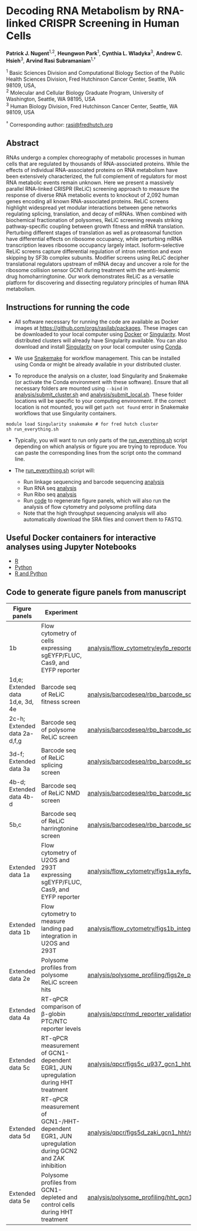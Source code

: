 # Decoding RNA Metabolism by RNA-linked CRISPR Screening in Human Cells

**Patrick J. Nugent**<sup>1,2</sup>, **Heungwon Park**<sup>1</sup>, **Cynthia L. Wladyka**<sup>3</sup>, **Andrew C. Hsieh**<sup>3</sup>, **Arvind Rasi Subramaniam**<sup>1,†</sup>

<sup>1</sup> Basic Sciences Division and Computational Biology Section of the Public Health Sciences Division,
Fred Hutchinson Cancer Center, Seattle, WA 98109, USA, <br/>
<sup>2</sup> Molecular and Cellular Biology Graduate Program, University of Washington, Seattle, WA 98195, USA  <br/>
<sup>3</sup> Human Biology Division, Fred Hutchinson Cancer Center, Seattle, WA 98109, USA

<sup>†</sup> Corresponding author: <rasi@fredhutch.org>

## Abstract

RNAs undergo a complex choreography of metabolic processes in human cells that are regulated by thousands of RNA-associated proteins.
While the effects of individual RNA-associated proteins on RNA metabolism have been extensively characterized, the full complement of regulators for most RNA metabolic events remain unknown.
Here we present a massively parallel RNA-linked CRISPR (ReLiC) screening approach to measure the response of diverse RNA metabolic events to knockout of 2,092 human genes encoding all known RNA-associated proteins.
ReLiC screens highlight widespread yet modular interactions between gene networks regulating splicing, translation, and decay of mRNAs.
When combined with biochemical fractionation of polysomes, ReLiC screening reveals striking pathway-specific coupling between growth fitness and mRNA translation.
Perturbing different stages of translation as well as proteasomal function have differential effects on ribosome occupancy, while perturbing mRNA transcription leaves ribosome occupancy largely intact. 
Isoform-selective ReLiC screens capture differential regulation of intron retention and exon skipping by SF3b complex subunits. 
Modifier screens using ReLiC decipher translational regulators upstream of mRNA decay and uncover a role for the ribosome collision sensor GCN1 during treatment with the anti-leukemic drug homoharringtonine.
Our work demonstrates ReLiC as a versatile platform for discovering and dissecting regulatory principles of human RNA metabolism.


## Instructions for running the code

- All software necessary for running the code are available as Docker images at https://github.com/orgs/rasilab/packages. These images can be downloaded to your local computer using [Docker](https://www.docker.com/) or [Singularity](https://docs.sylabs.io/guides/3.5/user-guide/introduction.html). Most distributed clusters will already have Singularity available. You can also download and install [Singularity](https://anaconda.org/conda-forge/singularity) on your local computer using [Conda](https://conda.io/projects/conda/en/latest/user-guide/install/index.html).
 
- We use [Snakemake](https://anaconda.org/bioconda/snakemake-minimal) for workflow management. This can be installed using Conda or might be already available in your distributed cluster.

- To reproduce the analysis on a cluster, load Singularity and Snakemake (or activate the Conda environment with these software). Ensure that all necessary folders are mounted using `--bind` in [analysis/submit_cluster.sh](./analysis/submit_cluster.sh) and [analysis/submit_local.sh](./analysis/submit_local.sh). These folder locations will be specific to your computing environment. If the correct location is not mounted, you will get `path not found` error in Snakemake workflows that use Singularity containers.

```
module load Singularity snakemake # for fred hutch cluster
sh run_everything.sh
```

- Typically, you will want to run only parts of the [run_everything.sh](./run_everything.sh) script depending on which analysis or figure you are trying to reproduce. You can paste the corresponding lines from the script onto the command line.

- The [run_everything.sh](./run_everthing.sh) script will:
  - Run linkage sequencing and barcode sequencing [analysis](analysis/barcodeseq)
  - Run RNA seq [analysis](analysis/rnaseq)
  - Run Ribo seq [analysis](analysis/riboseq)
  - Run [code](analysis/run_all_ipynb_scripts.smk) to regenerate figure panels, which will also run the analysis of flow cytometry and polysome profiling data
  - Note that the high throughput sequencing analysis will also automatically download the SRA files and convert them to FASTQ.

## Useful Docker containers for interactive analyses using Jupyter Notebooks

- [R](https://github.com/rasilab/r/pkgs/container/r)
- [Python](https://github.com/rasilab/python/pkgs/container/python)
- [R and Python](https://github.com/rasilab/r_python/pkgs/container/r_python)

## Code to generate figure panels from manuscript

| Figure panels                    | Experiment                                                                                       | Script                                                                                                                                                                                           |
| -------------------------------- | ------------------------------------------------------------------------------------------------ | ------------------------------------------------------------------------------------------------------------------------------------------------------------------------------------------------ |
| 1b                               | Flow cytometry of cells expressing sgEYFP/FLUC, Cas9, and EYFP reporter                          | [analysis/flow_cytometry/eyfp_reporter_sgeyfp/scripts/plot_fig1_flow.ipynb](analysis/flow_cytometry/eyfp_reporter_sgeyfp/scripts/plot_fig1_flow.ipynb)                                           |
| 1d,e; Extended data 1d,e, 3d, 4e | Barcode seq of ReLiC fitness screen                                                              | [analysis/barcodeseq/rbp_barcode_screens/scripts/plot_grna_fitness_results.ipynb](analysis/barcodeseq/rbp_barcode_screens/scripts/plot_grna_fitness_results.ipynb)                               |
| 2c-h; Extended data 2a-d,f,g     | Barcode seq of polysome ReLiC screen                                                             | [analysis/barcodeseq/rbp_barcode_screens/scripts/plot_polysome_relic_data.ipynb](analysis/barcodeseq/rbp_barcode_screens/scripts/plot_polysome_relic_data.ipynb)                                 |
| 3d-f; Extended data 3a           | Barcode seq of ReLiC splicing screen                                                             | [analysis/barcodeseq/rbp_barcode_screens/scripts/plot_splicing_results.ipynb](analysis/barcodeseq/rbp_barcode_screens/scripts/plot_splicing_results.ipynb)                                       |
| 4b-d; Extended data 4b-d         | Barcode seq of ReLiC NMD screen                                                                  | [analysis/barcodeseq/rbp_barcode_screens/scripts/plot_nmd_results.ipynb](analysis/barcodeseq/rbp_barcode_screens/scripts/plot_nmd_results.ipynb)                                                 |
| 5b,c                             | Barcode seq of ReLiC harringtonine screen                                                        | [analysis/barcodeseq/rbp_barcode_screens/scripts/plot_eyfp_deopt_harr_results.ipynb](analysis/barcodeseq/rbp_barcode_screens/scripts/plot_eyfp_deopt_harr_results.ipynb)                         |
| Extended data 1a                 | Flow cytometry of U2OS and 293T expressing sgEYFP/FLUC, Cas9, and EYFP reporter                  | [analysis/flow_cytometry/figs1a_eyfp_reporter_sgeyfp_u2os_293t/scripts/plot_figs1a_flow.ipynb](analysis/flow_cytometry/figs1a_eyfp_reporter_sgeyfp_u2os_293t/scripts/plot_figs1a_flow.ipynb)     |
| Extended data 1b                 | Flow cytometry to measure landing pad integration in U2OS and 293T                               | [analysis/flow_cytometry/figs1b_integration_efficiency_u2os_293t/scripts/plot_figs1b_flow.ipynb](analysis/flow_cytometry/figs1b_integration_efficiency_u2os_293t/scripts/plot_figs1b_flow.ipynb) |
| Extended data 2e                 | Polysome profiles from polysome ReLiC screen hits                                                | [analysis/polysome_profiling/figs2e_polysome_relic_hits/scripts/plot_figs2_polysomes.ipynb](analysis/polysome_profiling/figs2e_polysome_relic_hits/scripts/plot_figs2_polysomes.ipynb)           |
| Extended data 4a                 | RT-qPCR comparison of β-globin PTC/NTC reporter levels                                           | [analysis/qpcr/nmd_reporter_validation/scripts/plot_figs4_qpcr.ipynb](analysis/qpcr/nmd_reporter_validation/scripts/plot_figs4_qpcr.ipynb)                                                       |
| Extended data 5c                 | RT-qPCR measurement of GCN1-dependent EGR1, JUN upregulation during HHT treatment                | [analysis/qpcr/figs5c_u937_gcn1_hht/scripts/plot_figs5c_qpcr.ipynb](analysis/qpcr/figs5c_u937_gcn1_hht/scripts/plot_figs5c_qpcr.ipynb)                                                           |
| Extended data 5d                 | RT-qPCR measurement of GCN1-/HHT-dependent EGR1, JUN upregulation during GCN2 and ZAK inhibition | [analysis/qpcr/figs5d_zaki_gcn1_hht/scripts/plot_fig_s5d_qpcr.ipynb](analysis/qpcr/figs5d_zaki_gcn1_hht/scripts/plot_fig_s5d_qpcr.ipynb)                                                         |
| Extended data 5e                 | Polysome profiles from GCN1-depleted and control cells during HHT treatment                      | [analysis/polysome_profiling/hht_gcn1_mnase/plot_figs4_polysomes.ipynb](analysis/polysome_profiling/hht_gcn1_mnase/plot_figs4_polysomes.ipynb)                                                   |

<!-- To do: 
- update polysome Relic barcode seq analysis to reflect current Fig 2c 
- add analyses for 2a,b,i, 3b,g-i, 5e-g extended data 1f, 3b,c, 5a,f and add to table
- MAKE RUN_EVERYTHING!
-->